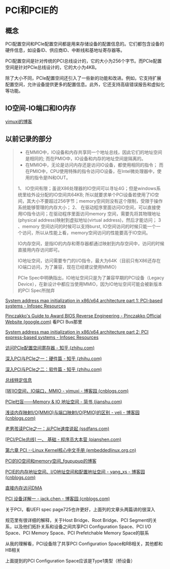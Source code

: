 # PCI和PCIE的  

## 概念  

PCI配置空间和PCIe配置空间都是用来存储设备的配置信息的。它们都包含设备的硬件信息，如设备ID、供应商ID、中断线和基地址寄存器等。  

PCI配置空间是针对传统的PCI总线设计的，它的大小为256个字节。而PCIe配置空间是针对PCIe总线设计的，它的大小为4KB。  

除了大小不同，PCIe配置空间还引入了一些新的功能和改进。例如，它支持扩展配置空间，允许设备提供更多的配置信息。此外，它还支持高级错误报告和虚拟化等功能。  

## IO空间-IO端口和IO内存  

[yimuxi的博客](https://www.cnblogs.com/yi-mu-xi/p/10939735.html)  

## 以前记录的部分  

> - 在MMIO中，IO设备和内存共享同一个地址总线，因此它们的地址空间是相同的; 而在PMIO中，IO设备和内存的地址空间是隔离的。
> - 在MMIO中，无论是访问内存还是访问IO设备，都使用相同的指令； 而在PMIO中，CPU使用特殊的指令访问IO设备，在Intel微处理器中，使用的指令是IN和OUT。  
>
> 1、 IO空间有限；虽说X86处理器的IO空间可以寻址4G；但是windows系统里给外设分配的IO空间共64KB; 所以就要求单个PCI设备若使用了IO空间，其大小不要超过256字节；memory空间则没有这个限制，受限于操作系统能够管理的内存大小；
> 2、 在驱动程序里面访问IO空间，可以直接使用IO指令访问；在驱动程序里面访问memory 空间，需要先将其物理地址(physical address)映射到虚拟地址(virtual address)，然后才能访问；
> 3 、memory 空间访问的时候可以支持burst, IO空间访问的时候只能一个一个访问，所以从性能上看，memory空间访问的性能要高于IO空间。
>
> IO内存空间，是指IO的内存和寄存器都通过映射到内存空间中，访问的时候直接用内存访问即可。
>
> IO地址空间，访问需要专门的I/O指令，最大为64K（目前只有X86还存在IO端口访问，为了兼容，现在已经建议使用MMIO）
>
> PCIe Spec中明确指出，IO地址空间只是为了兼容早期的PCI设备（Legacy Device），在新设计中都应当使用MMIO，因为IO地址空间可能会被新版本的PCI Spec所抛弃

[System address map initialization in x86/x64 architecture part 1: PCI-based systems - Infosec Resources](https://resources.infosecinstitute.com/topic/system-address-map-initialization-in-x86x64-architecture-part-1-pci-based-systems/)  

[Pinczakko's Guide to Award BIOS Reverse Engineering - Pinczakko Official Website (google.com)](https://sites.google.com/site/pinczakko/pinczakko-s-guide-to-award-bios-reverse-engineering#PCI_BUS)  看PCI Bus那里

[System address map initialization in x86/x64 architecture part 2: PCI express-based systems - Infosec Resources](https://resources.infosecinstitute.com/topic/system-address-map-initialization-x86x64-architecture-part-2-pci-express-based-systems/?utm_source=tuicool&utm_medium=referral)  

[访问PCIe配置空间寄存器 - 知乎 (zhihu.com)](https://zhuanlan.zhihu.com/p/349877381#:~:text=PCI%E8%AE%BE%E5%A4%87%E4%BD%BF%E7%94%A8IO%E7%A9%BA%E9%97%B4%E7%9A%84CF8%20%28Configuration%20Address%20Port%29%2FCFC%20%28Configuration%20Data,Port%29%E5%9C%B0%E5%9D%80%E6%9D%A5%E8%AE%BF%E9%97%AE%E9%85%8D%E7%BD%AE%E7%A9%BA%E9%97%B4%E3%80%82%20PCIe%E5%B0%86%E9%85%8D%E7%BD%AE%E7%A9%BA%E9%97%B4%E6%89%A9%E5%B1%95%E5%88%B04KB%EF%BC%8C%E5%8E%9F%E6%9D%A5CF8%2FCFC%E7%9A%84%E8%AE%BF%E9%97%AE%E6%96%B9%E5%BC%8F%E4%BB%8D%E7%84%B6%E5%8F%AF%E4%BB%A5%E8%AE%BF%E9%97%AE%E6%89%80%E6%9C%89PCIe%E9%85%8D%E7%BD%AE%E7%A9%BA%E9%97%B4%E7%9A%84%E5%89%8D256Byte%2C%E6%AF%94%E5%A6%82%E6%88%91%E4%BB%AC%E6%83%B3%E8%AE%BF%E9%97%AE4%2F0%2F0%20%EF%BC%88B%2FD%2FF%20%EF%BC%89%20%E7%9A%84Vendor%20ID%EF%BC%8C%E6%88%91%E4%BB%AC%E5%88%99%E9%9C%80%E8%A6%81%3A)

[深入PCI与PCIe之一：硬件篇 - 知乎 (zhihu.com)](https://zhuanlan.zhihu.com/p/26172972)

[深入PCI与PCIe之二：软件篇 - 知乎 (zhihu.com)](https://zhuanlan.zhihu.com/p/26244141)

[总线特定信息](https://docs.oracle.com/cd/E19253-01/819-7057/hwovr-25520/index.html)

[[转]IO空间，IO端口，MMIO - yimuxi - 博客园 (cnblogs.com)](https://www.cnblogs.com/yi-mu-xi/p/10939735.html)

[PCIe扫盲——Memory & IO 地址空间 - 简书 (jianshu.com)](https://www.jianshu.com/p/8ca541612dd5)

[浅谈内存映射I/O(MMIO)与端口映射I/O(PMIO)的区别 - veli - 博客园 (cnblogs.com)](https://www.cnblogs.com/idorax/p/7691334.html)

[老男孩读PCIe之一：从PCIe速度说起 (ssdfans.com)](http://www.ssdfans.com/?p=8211)

[[PCI/PCIe总线] 一、 基础 - 程序员大本营 (pianshen.com)](https://www.pianshen.com/article/88961259412/)

[第六章 PCI --Linux Kernel核心中文手册 (embeddedlinux.org.cn)](http://www.embeddedlinux.org.cn/uclinuxchina/6.htm)

[PCI的IO空间和memory空间_fgupupup的博客](https://blog.csdn.net/fengxiaocheng/article/details/103258791)

[PCIE的内存地址空间、I/O地址空间和配置地址空间 - yang_xs - 博客园 (cnblogs.com)](https://www.cnblogs.com/yangxingsha/p/11551472.html)

[直接内存访问DMA](https://docs.oracle.com/cd/E19253-01/819-7057/6n91f8su6/index.html)

[PCI 设备详解一 - jack.chen - 博客园 (cnblogs.com)](https://www.cnblogs.com/ck1020/p/5942703.html)

关于PCI，看UEFI spec page725也许更好，上面列的文章头两篇讲的很深入  

规范里有很详细的解释，关于Host Bridge、Root Bridge、PCI Segment的关系，以及他们拓扑关系和设备之间共享PCI Configuration Space、PCI I/O Space、PCI Memory Space、PCI Prefetchable Memory Space的联系  

从我的理解看，PCI设备除了共享PCI Configuration Space和RB相关，其他都和HB相关  

上面提到的PCI Configuration Space应该是Type1类型（桥设备）  
